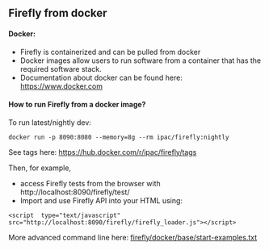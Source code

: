 Firefly from docker
----------------------- 

#### Docker:

- Firefly is containerized and can be pulled from docker
- Docker images allow users to run software from a container that has the required software stack.
- Documentation about docker can be found here: https://www.docker.com


#### How to run Firefly from a docker image?

To run latest/nightly dev:

`docker run -p 8090:8080 --memory=8g --rm ipac/firefly:nightly`

See tags here: https://hub.docker.com/r/ipac/firefly/tags

Then, for example, 
- access Firefly tests from the browser with http://localhost:8090/firefly/test/
- Import and use Firefly API into your HTML using:

`<script  type="text/javascript" src="http://localhost:8090/firefly/firefly_loader.js"></script>`

More advanced command line here: [firefly/docker/base/start-examples.txt](../docker/base/start-examples.txt)

